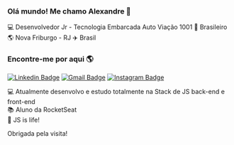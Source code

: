 ### Olá mundo! Me chamo Alexandre 👋

💻 Desenvolvedor Jr - Tecnologia Embarcada Auto Viação 1001 🏡 Brasileiro 🌎 Nova Friburgo - RJ ✈️ Brasil

### Encontre-me por aqui 🌎

[![Linkedin Badge](https://img.shields.io/badge/-LarissaAzevedo-blue?style=flat-square&logo=Linkedin&logoColor=white&link=https://www.linkedin.com/in/alexandresantosjr/)](https://www.linkedin.com/in/alexandresantosjr/)
[![Gmail Badge](https://img.shields.io/badge/-alexsantsjrr@gmail.com-c14438?style=flat-square&logo=Gmail&logoColor=white&link=mailto:alexsantsjrr@gmail.com)](mailto:alexsantsjrr@gmail.com)
[![Instagram Badge](https://img.shields.io/badge/-Instagram-blue?style=flat-square&logo=Instagram&logoColor=white&link=https://www.instagram.com/alexsantosjr/)](https://www.instagram.com/alexsantosjr/)


💻 Atualmente desenvolvo e estudo totalmente na Stack de JS back-end e front-end<br>
📚 Aluno da RocketSeat<br>
💛 JS is life!<br>

Obrigada pela visita!
</samp>
